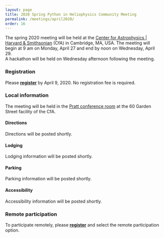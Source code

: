 ```yaml
---
layout: page
title: 2020 Spring Python in Heliophysics Community Meeting
permalink: /meetings/april2020/
order: 16
---
```


The spring 2020 meeting will be held at the [Center for Astrophysics | Harvard & Smithsonian](https://www.cfa.harvard.edu/) (CfA) in Cambridge, MA, USA.
The meeting will begin at 9 am on Monday, April 27 and end by noon on Wednesday, April 29.  
A hackathon will be held on Wednesday afternoon following the meeting.

### Registration

Please [**register**](https://forms.gle/fYxWXWccyTZxnVUH9) by April 9, 2020.
No registration fee is required.

### Local information

The meeting will be held in the [Pratt conference room](https://www.google.com/maps/place/Pratt+Conference+Room/@42.3816003,-71.129812,17z/data=!3m1!4b1!4m5!3m4!1s0x89e3776c9a37dc8b:0x5c1ff50edb096c08!8m2!3d42.3816003!4d-71.1276233) at the 60 Garden Street facility of the CfA.  

#### Directions

Directions will be posted shortly.

#### Lodging

Lodging information will be posted shortly.

#### Parking

Parking information will be posted shortly.

#### Accessibility
  
Accessibility information will be posted shortly.

### Remote participation

To participate remotely, please [**register**](https://forms.gle/fYxWXWccyTZxnVUH9) and select the remote participation option.
